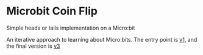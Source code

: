 # Microbit Coin Flip

Simple heads or tails implementation on a Micro:bit

An iterative approach to learning about Micro:bits. The entry point is [v1](versions/v1/v1.py), and the final version
is [v3](versions/v3/v3.py)
